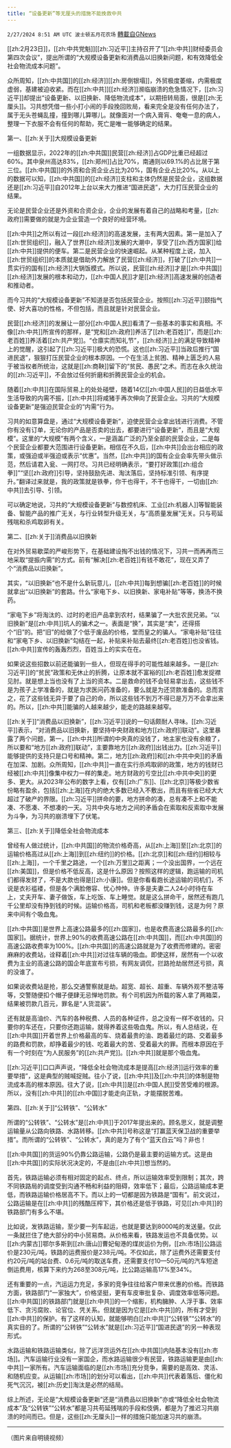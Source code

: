 ```yaml
---
title: “设备更新”等无厘头的措施不能挽救中共
---
```

`2/27/2024 8:51 AM UTC 波士顿五月花农场` [轉載自GNews](https://gnews.org/articles/2344860)

[[zh:2月23日]]，[[zh:中共党魁]][[zh:习近平]]主持召开了“[[zh:中共]]财经委员会第四次会议”，提出所谓的“大规模设备更新和消费品以旧换新问题，和有效降低全社会物流成本问题”。

众所周知，[[zh:中共国]]的[[zh:经济]][[zh:房倒银塌]]，外贸极度萎缩，内需极度虚弱，基建被迫收紧。而在[[zh:中共]][[zh:经济]]濒临崩溃的危急情况下，[[zh:习近平]]却提出“设备更新、以旧换新、降低物流成本”，以期扭转局面，很是[[zh:无厘头]]。习共想凭借一些小打小闹的手段挽回败局，看来完全是没有任何办法了，属于无头苍蝇乱撞，撞到哪儿算哪儿。就像面对一个病入膏肓、奄奄一息的病人，整理一下衣服不会有任何的帮助，死亡是唯一能够确定的结果。

第一、[[zh:关于]]大规模设备更新

一组数据显示，2022年的[[zh:中共国]]民营[[zh:经济]]占GDP比重已经超过60%。其中泉州高达83%，[[zh:郑州]]占比70%，南通则以69.1%的占比居于第三位。[[zh:中共国]]的外资和合资企业占比为20%，国有企业占比20%。从以上的数据可以知，[[zh:中共国]]的[[zh:经济]]支柱和主体仍然是民营企业，这组数据还是[[zh:习近平]]自2012年上台以来大力推进“国进民退”，大力打压民营企业的结果。

无论是民营企业还是外资和合资企业，企业的发展有着自己的战略和考量，[[zh:政府]]需要做的就是为企业营造一个良好的经营环境。

[[zh:中共]]之所以有过一段[[zh:经济]]的高速发展，主有两大因素。第一是加入了[[zh:世贸组织]]，融入了世界[[zh:经济]]发展的大潮中，享受了[[zh:西方国家]]给[[zh:中共]]提供的便车。第二是民营企业的快速崛起。从某种程度上说，加入[[zh:世贸组织]]的本质就是借助外力解放了民营[[zh:经济]]，打破了[[zh:中共]]一贯实行的国有[[zh:经济]]大锅饭模式。所以说，民营[[zh:经济]]才是[[zh:中共国]][[zh:经济]]发展的根本和动力，[[zh:中国人民]]才是[[zh:经济]]高速发展的创造者和推动者。

而今习共的“大规模设备更新”不知道是否包括民营企业。按照[[zh:习近平]]颐指气使、好大喜功的性格，不但包括，而且就是针对民营企业。

民营[[zh:经济]]的发展让一部分[[zh:中国人民]]看清了一些基本的事实和真相。不像[[zh:中共]]所宣传的那样，是“党和[[zh:政府]]养活了[[zh:老百姓]]”，而是[[zh:老百姓]]养活着[[zh:共产党]]。“仓廪实而知礼节”，[[zh:经济]]上的满足导致精神上的觉醒，这引起了[[zh:习近平]]极大的恐慌。这也[[zh:习近平]]当政后推行“国进民退”，狠狠打压民营企业的根本原因。一个在生活上贫困、精神上匮乏的人易于被当权者所统治，这就是[[zh:商鞅]]留下的“贫民、愚民”之术。而志在永久统治的[[zh:习近平]]，不会放过任何折磨和折腾民营企业的机会。

随着[[zh:中共]]在国际贸易上的处处碰壁，随着14亿[[zh:中国人民]]的日益低水平生活导致的内需不振，[[zh:中共]]将咸猪手再次伸向了民营企业。习共的“大规模设备更新”是强迫民营企业的“内需”行为。

习共的如意算盘是，通过“大规模设备更新”，迫使民营企业拿出钱进行消费。不管你有没有订单，无论你的产品是否卖的出去，都要进行“设备更新”，而且是“大规模”。这里的“大规模”有两个含义，一是涵盖广泛的乃至全部的民营企业，二是每个民营企业都要大范围进行设备更新。相信在不久后，[[zh:中共]]会出台相应的政策，或强迫或半强迫或表示“优惠”。当然，[[zh:中共]]的国有企业会率先带头做示范，然后请君入瓮、一网打尽。习共已经明确表示，“要打好政策[[zh:组合拳]]”“坚[[zh:政府]]引导，坚持鼓励先进、淘汰落后，坚持标准引领、有序提升。”翻译过来就是，我的政策就是铁拳，你干也得干，不干也得干，一切由[[zh:中共]]去引导、引领。

可以确定地说，习共的“大规模设备更新”与数控机床、工业[[zh:机器人]]等智能装备、智能产品的推广无关，与行业转型升级无关，与“高质量发展”无关。只与苟延残喘和杀鸡取卵有关。

第二、[[zh:关于]]消费品以旧换新

在对外贸易歇菜的严峻形势下，在基础建设掏不出钱的情况下，习共一而再再而三地采取“提振内需”的方式。前有“解决[[zh:老百姓]]有钱不敢花”，现在又弄了个“消费品以旧换新”。

其实，“以旧换新”也不是什么新玩意儿，[[zh:中共]]每到想骗[[zh:老百姓]]的时候就拿出“以旧换新”的套路。什么“家电下乡、以旧换新、家电补贴”等等，换汤不换药。

“家电下乡”将淘汰的、过时的老旧产品拿到农村，结果骗了一大批农民兄弟。“以旧换新”是[[zh:中共]]坑人的骗术之一。表面是“换”，其实是“卖”，还得搭个“旧”的。把“旧”的给做了个低于废品的价格，堂而皇之的骗人。“家电补贴”往往和“家电下乡、以旧换新”勾结在一起，补贴来补贴去最终[[zh:老百姓]]也没省钱。[[zh:中共]]宣传的轰轰烈烈，百姓当上的实实在在。

如果说这些招数以前还能骗到一些人，但现在得手的可能性越来越多。一是[[zh:习近平]]的“贫民”政策和无休止的折腾，让原本就不富裕的[[zh:老百姓]]愈发捉襟见肘。就是想上当也没有了上当的资本。二是救命的钱不会轻易拿出去，这些钱不是为孩子上学准备的，就是为求医问药准备的，要么就是为还贷款准备的。总而言之，花了这些钱无异于要了自己的命，所以这些钱不到万不得已是万万不会拿出来的。所以，[[zh:中共]]能骗的人越来越少，能走的路越来越窄。

[[zh:关于]]“消费品以旧换新”，[[zh:习近平]]说的一句话颇耐人寻味。[[zh:习近平]]表示，“对消费品以旧换新，要坚持中央财政和地方[[zh:政府]]联动”。这里暴露了两个问题，第一，[[zh:中共]]所谓的中央真的没钱了，地主家也没有余粮了，所以要和“地方[[zh:政府]]联动”，主要靠地方[[zh:政府]]出钱出力。[[zh:习近平]]能够提供的支持只是口号和精神。第二，地方[[zh:政府]]和[[zh:中共中央]]的矛盾在加深、加剧。众所周知，[[zh:中共]]一直在实行杀鸡取卵的政策，地方的钱财已经被[[zh:中共]]像集中权力一样的集走。地方财政的亏空比[[zh:中共中央]]的更多、更大。从2023年公布的数字上看，仅有[[zh:广东]]、[[zh:北京]]等极少数省份略有盈余，包括[[zh:上海]]在内的绝大多数已经入不敷出，而且有些省已经大大超过了破产的界限。[[zh:习近平]]拼命的要，地方拼命的凑，总有凑不上和不能凑、不愿凑、不想凑的一天。习共中央与地方之间的矛盾会在索取和反索取中发展为斗争，为习共的崩溃埋下了伏笔。

第三、[[zh:关于]]降低全社会物流成本

曾经有人做过统计，[[zh:中共国]]的物流价格奇高，从[[zh:上海]]至[[zh:北京]]的运输价格高过从[[zh:上海]]到[[zh:纽约]]的价格。[[zh:北京]]和[[zh:纽约]]相较与[[zh:上海]]，一个千里之路途，一个[[zh:万里]]之距离；一个没出国界，一个远在[[zh:美国]]，但是价格不低反高，这是什么原因？按照这样的逻辑，跑运输的司机们都得发财了，不是大款也得是[[zh:小康]]。但是你看看跑长途运输的司机们，不说是衣衫褴褛，但是各个满脸倦容、忧心忡忡。许多是夫妻二人24小时待在车上，丈夫开车、妻子做饭，车上吃饭、车上睡觉。就是这么拼命干，居然还有跑几千公里却没有挣到钱的时候。运输价格高，司机和老板都没赚到钱，这是为何？原来中间有个吸血鬼。

[[zh:中共国]]是世界上高速公路最多的[[zh:国家]]，也是收费高速公路最多的[[zh:国家]]。据统计，世界上90%的收费高速公路在[[zh:中共国]]，而[[zh:中共国]]的高速公路收费率为100%。[[zh:中共国]]的高速公路就是为了收费而修建的。密密麻麻的收费站，诠释着[[zh:中共]]对过往车辆的吸血。即使这样，居然有一个以收费为主业的高速公路的国企年底宣布亏损，有网友调侃，拦路抢劫居然还亏损，真的没谁了。

如果说收费站是抢，那么交通警察就是劫。超宽、超长、超重、车辆外观不整洁等等，交警随便扣个帽子便肆无忌惮地罚款。有个司机因为所载的客人拿了两箱菜，结果被罚款几百元，罪名是“人货混装”。

还有就是高油价、汽车的各种税费、人员的各种证件，总之没有一样不收钱的。只要你的车还在，只要你还跑运输，就得养着这些吸血鬼。所以，有人总结说，在[[zh:中共国]]开着世界上价格最高的车、烧着最贵的油、跑着最烂的路、交着最多的路费和罚款，却挣着最少的钱、吃着最大的苦、受着最大的罪。而根本原因在于有一个时刻在“为人民服务”的[[zh:共产党]]。[[zh:中共]]就是那个吸血鬼。

[[zh:习近平]]口口声声说，“降低全社会物流成本是提高[[zh:经济]]运行效率的重要举措”，这是典型的贼喊捉贼。往小了说，[[zh:中共]]及[[zh:中共]]的体制是物流成本高的根本原因。往大了说，[[zh:中共]]是[[zh:中国人民]]受苦受难的根源。所以，没有[[zh:中共]]的[[zh:中国]]才能走向正轨，才能摆脱苦难。

第四、[[zh:关于]]“公转铁”、“公转水”

所谓的“公转铁”、“公转水”是[[zh:中共]]于2017年提出来的。顾名思义，就是调整运输量从公路向铁路、水路转移。[[zh:中共]]号称这是“打赢蓝天保卫战的重要举措”。而所谓的“公转铁”、“公转水”，真的是为了有个“蓝天白云”吗？非也！

[[zh:中共国]]的货运90%仍靠公路运输，公路仍是最主要的运输方式。这是由[[zh:中共国]]的实际状况决定的，不是由[[zh:中共]]想当然的。

首先，铁路运输必须有相对固定的起点、终点，所以运输效率受到限制；其次，跨不同铁路局的调度受到沟通不畅和利益的阻碍，效率低下；最后，公路运输成本更低，而铁路运输价格居高不下。而以上的一切都是因为铁路是“国有”。前文说过，公路运输是在[[zh:中共]]的残酷压榨下，其价格还是低于铁路，可见[[zh:中共]]的铁路部门有多么不堪。

比如说，发铁路运输，至少要一列车起运，也就是要达到8000吨的发送量。仅此一条就拦住了绝大部分的中小贸易商。从价格来看，铁路发运也不具备优势。以[[zh:内蒙古]]鄂尔多斯到[[zh:唐山]]曹妃甸港的煤炭运价为例，[[zh:市场]]公路运价是230元/吨，铁路的运费报价是238元/吨。不仅如此，除了运费外还需要支付约20元/吨的站台费、0.6元/吨的取送车费，还需要支付10—50元/吨的汽车短途倒运费用，核算下来约为268至308元/吨，比公路运输高17%至34%。

还有重要的一点，汽运运力充足，多家的竞争往往给客户带来优惠的价格。而铁路方面，铁路部门“一家独大”，价格坚挺，更有车皮审批复杂、调度效率低等问题。[[zh:中共国]]的铁路部门就是[[zh:中共]]的一个缩影，机构臃肿、人浮于事、效率低下、贪污腐败、论官位、凭关系。但就是因为它是[[zh:中共]]的，所有才受到[[zh:中共]]的保护。有了这样的认知，就能够明白[[zh:中共]]“公转铁”“公转水”的真实目的了。所谓的“公转铁”“公转水”就是[[zh:习近平]]“国进民退”的另一种表现形式。

水路运输和铁路运输类似，除了远洋货运外在[[zh:中共国]]内陆基本没有[[zh:市场]]。汽车运输行业没有一家国企，而水路运输很少有民营，铁路运输更是由[[zh:中共]]一家所有。汽车运输面临的是[[zh:市场]]充分竞争，需要的是高效、灵活、和随机应变。从运输[[zh:市场]]的划分可以看出，[[zh:中共]]代表着落后、僵化和死气沉沉，被[[zh:历史]]淘汰是必然的结局。

综上所述，无论是“大规模设备更新”还是“消费品以旧换新”亦或“降低全社会物流成本”及“公转铁”“公转水”都是习共苟延残喘的手段和伎俩，都是为了推迟习共崩溃的时间而已。但是，这些[[zh:无厘头]]一样的措施只能加速习共的崩溃。

---
（图片来自明镜视频）
